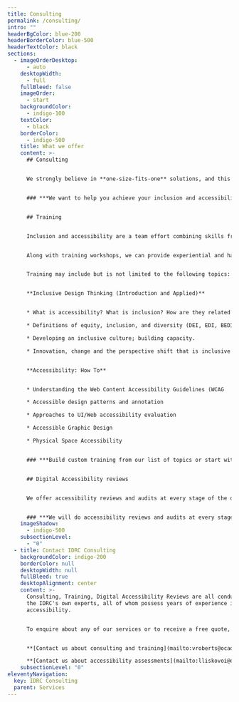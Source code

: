 ```yaml
---
title: Consulting
permalink: /consulting/
intro: ""
headerBgColor: blue-200
headerBorderColor: blue-500
headerTextColor: black
sections:
  - imageOrderDesktop:
      - auto
    desktopWidth:
      - full
    fullBleed: false
    imageOrder:
      - start
    backgroundColor:
      - indigo-100
    textColor:
      - black
    borderColor:
      - indigo-500
    title: What we offer
    content: >-
      ## Consulting


      We strongly believe in **one-size-fits-one** solutions, and this extends to our services. We work closely with our clients to meet you where you are and co-create customized approaches that can include a combination of training, accessibility evaluation, and flexible consulting support. There is no fixed, linear path through this work; organizations that feel behind can make great leaps through sustainable initiatives. Our consulting ethos is that everyone can (and should) learn to fold the perspective shift that Inclusive Design gives us into everything we do professionally: product-related, team-related, procurement, HR, management, hiring, external outreach… everything.


      ### ***We want to help you achieve your inclusion and accessibility goals.***


      ## Training


      Inclusion and accessibility are a team effort combining skills from ideation to practical skills (the tactical) and to culture. We offer a wide range of training approaches and workshops to take your team to the next level, whether you’re looking to change minds, learn practical skills, or inspire teams.


      Along with training workshops, we can provide experiential and hands-on learning activities such as inclusive design sprints and inclusive design challenges. When creating or customizing content, IDRC can co-create with the client (to their desired level of engagement) what those trainings will be. You can build custom training from our list of topics or start with a prepared workshop that bundles related topics.


      Training may include but is not limited to the following topics:


      **Inclusive Design Thinking (Introduction and Applied)**


      * What is accessibility? What is inclusion? How are they related to innovation?

      * Definitions of equity, inclusion, and diversity (DEI, EDI, BEDI, etc.) demystified.

      * Developing an inclusive culture; building capacity.

      * Innovation, change and the perspective shift that is inclusive thinking.


      **Accessibility: How To**


      * Understanding the Web Content Accessibility Guidelines (WCAG

      * Accessible design patterns and annotation

      * Approaches to UI/Web accessibility evaluation

      * Accessible Graphic Design

      * Physical Space Accessibility


      ### ***Build custom training from our list of topics or start with a prepared workshop that bundles related topics.***


      ## Digital Accessibility reviews


      We offer accessibility reviews and audits at every stage of the design process. Grounded in our expertise in accessibility and the Web Content Accessibility Guidelines (WCAG), we test websites, mobile apps, and other digital interactions and provide you with the guidance you need to create accessible experiences. We will review designs, existing websites, apps, VPATs or other accessibility communication.


      ### ***We will do accessibility reviews and audits at every stage of the design process.***
    imageShadow:
      - indigo-500
    subsectionLevel:
      - "0"
  - title: Contact IDRC Consulting
    backgroundColor: indigo-200
    borderColor: null
    desktopWidth: null
    fullBleed: true
    desktopAlignment: center
    content: >-
      Consulting, Training, Digital Accessibility Reviews are all conducted by
      the IDRC's own experts, all of whom possess years of experience in
      accessibility.


      To enquire about any of our services or to receive a free quote, please contact us.


      **[Contact us about consulting and training](mailto:vroberts@ocadu.ca)**

      **[Contact us about accessibility assessments](mailto:lliskovoi@ocadu.ca)**
    subsectionLevel: "0"
eleventyNavigation:
  key: IDRC Consulting
  parent: Services
---
```

